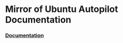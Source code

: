 # Mirror of Ubuntu Autopilot Documentation

### [Documentation](http://autopilot-docs-mirror.readthedocs.io/en/latest/)
